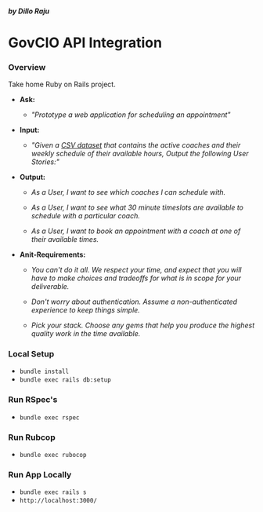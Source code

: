 ##### by Dillo Raju
# GovCIO API Integration

### Overview

Take home Ruby on Rails project.

* **Ask:**

     * _"Prototype a web application for scheduling an appointment"_

* **Input:**

   *  _"Given a [CSV dataset](./lib/tasks/coaches.csv) that contains the active coaches and their 
     weekly schedule of their available hours, Output the following
     User Stories:"_
         
* **Output:**
        
    * _As a User, I want to see which coaches I can schedule with._
    
    * _As a User, I want to see what 30 minute timeslots are available to schedule with a particular coach._
    
    * _As a User, I want to book an appointment with a coach at one of their available times._
               
* **Anit-Requirements:**

     * _You can't do it all. We respect your time, and expect that you will have to make 
        choices and tradeoffs for what is in scope for your deliverable._
     
     * _Don't worry about authentication. Assume a non-authenticated experience to keep things simple._
     
     * _Pick your stack. Choose any gems that help you produce the highest quality work in the time available._
    

### Local Setup

* `bundle install`
* `bundle exec rails db:setup`

### Run RSpec's

* `bundle exec rspec`


### Run Rubcop

* `bundle exec rubocop`

### Run App Locally

* `bundle exec rails s`
* `http://localhost:3000/`
